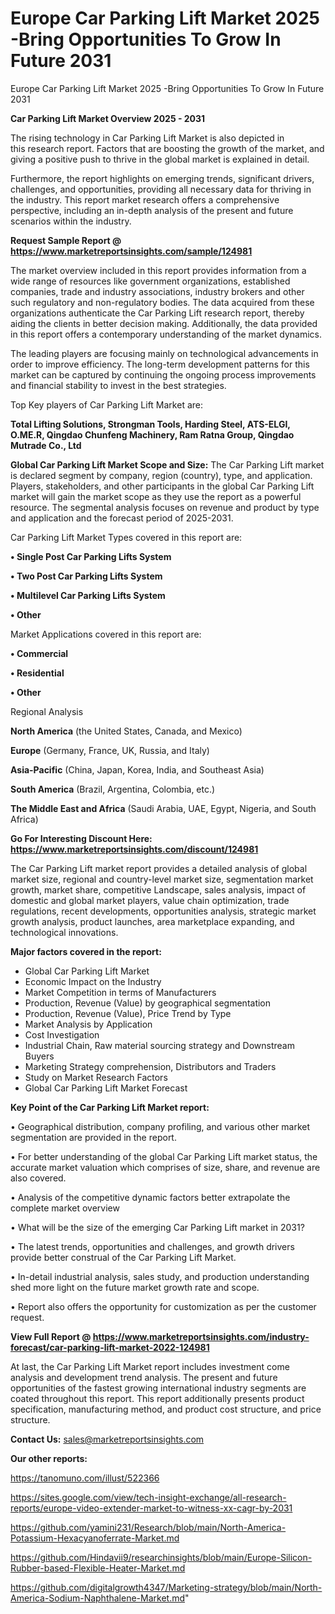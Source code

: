 # Europe Car Parking Lift Market 2025 -Bring Opportunities To Grow In Future 2031
Europe Car Parking Lift Market 2025 -Bring Opportunities To Grow In Future 2031

<Strong> Car Parking Lift Market Overview 2025 - 2031</strong>

The rising technology in Car Parking Lift Market is also depicted in this research report. Factors that are boosting the growth of the market, and giving a positive push to thrive in the global market is explained in detail.

Furthermore, the report highlights on emerging trends, significant drivers, challenges, and opportunities, providing all necessary data for thriving in the industry. This report market research offers a comprehensive perspective, including an in-depth analysis of the present and future scenarios within the industry.

<strong>Request Sample Report @ <a href=https://www.marketreportsinsights.com/sample/124981>https://www.marketreportsinsights.com/sample/124981</a></strong>

The market overview included in this report provides information from a wide range of resources like government organizations, established companies, trade and industry associations, industry brokers and other such regulatory and non-regulatory bodies. The data acquired from these organizations authenticate the Car Parking Lift research report, thereby aiding the clients in better decision making. Additionally, the data provided in this report offers a contemporary understanding of the market dynamics.

The leading players are focusing mainly on technological advancements in order to improve efficiency. The long-term development patterns for this market can be captured by continuing the ongoing process improvements and financial stability to invest in the best strategies.

Top Key players of Car Parking Lift Market are:

<strong>Total Lifting Solutions, Strongman Tools, Harding Steel, ATS-ELGI, O.ME.R, Qingdao Chunfeng Machinery, Ram Ratna Group, Qingdao Mutrade Co., Ltd</strong>

<strong><b>Global Car Parking Lift Market Scope and Size:</b></strong>
The Car Parking Lift market is declared segment by company, region (country), type, and application. Players, stakeholders, and other participants in the global Car Parking Lift market will gain the market scope as they use the report as a powerful resource. The segmental analysis focuses on revenue and product by type and application and the forecast period of 2025-2031.

Car Parking Lift Market Types covered in this report are:

<strong>• Single Post Car Parking Lifts System

• Two Post Car Parking Lifts System

• Multilevel Car Parking Lifts System

• Other</strong>

Market Applications covered in this report are:

<strong>• Commercial

• Residential

• Other</strong> 

Regional Analysis

<strong>North America</strong> (the United States, Canada, and Mexico)

<strong>Europe</strong> (Germany, France, UK, Russia, and Italy)

<strong>Asia-Pacific</strong> (China, Japan, Korea, India, and Southeast Asia)

<strong>South America</strong> (Brazil, Argentina, Colombia, etc.)

<strong>The Middle East and Africa</strong> (Saudi Arabia, UAE, Egypt, Nigeria, and South Africa)

<strong>Go For Interesting Discount Here: <a href=https://www.marketreportsinsights.com/discount/124981>https://www.marketreportsinsights.com/discount/124981</a></strong>

The Car Parking Lift market report provides a detailed analysis of global market size, regional and country-level market size, segmentation market growth, market share, competitive Landscape, sales analysis, impact of domestic and global market players, value chain optimization, trade regulations, recent developments, opportunities analysis, strategic market growth analysis, product launches, area marketplace expanding, and technological innovations.

<strong><b>Major factors covered in the report:</b></strong>
<ul>
  <li>Global Car Parking Lift Market </li>
  <li>Economic Impact on the Industry</li>
  <li>Market Competition in terms of Manufacturers</li>
  <li>Production, Revenue (Value) by geographical segmentation</li>
  <li>Production, Revenue (Value), Price Trend by Type</li>
  <li>Market Analysis by Application</li>
  <li>Cost Investigation</li>
  <li>Industrial Chain, Raw material sourcing strategy and Downstream Buyers</li>
  <li>Marketing Strategy comprehension, Distributors and Traders</li>
  <li>Study on Market Research Factors</li>
  <li>Global Car Parking Lift Market Forecast</li>
</ul>

<strong><b>Key Point of the Car Parking Lift Market report:</b></strong>

• Geographical distribution, company profiling, and various other market segmentation are provided in the report.

• For better understanding of the global Car Parking Lift market status, the accurate market valuation which comprises of size, share, and revenue are also covered.

• Analysis of the competitive dynamic factors better extrapolate the complete market overview

• What will be the size of the emerging Car Parking Lift market in 2031?

• The latest trends, opportunities and challenges, and growth drivers provide better construal of the Car Parking Lift Market.

• In-detail industrial analysis, sales study, and production understanding shed more light on the future market growth rate and scope.

• Report also offers the opportunity for customization as per the customer request.

<strong><b>View Full Report @ <a href=https://www.marketreportsinsights.com/industry-forecast/car-parking-lift-market-2022-124981>https://www.marketreportsinsights.com/industry-forecast/car-parking-lift-market-2022-124981</a></b></strong>


At last, the Car Parking Lift Market report includes investment come analysis and development trend analysis. The present and future opportunities of the fastest growing international industry segments are coated throughout this report. This report additionally presents product specification, manufacturing method, and product cost structure, and price structure.

<strong>Contact Us:</strong>
sales@marketreportsinsights.com

<strong>Our other reports:</strong>

<a href=https://tanomuno.com/illust/522366>https://tanomuno.com/illust/522366</a>

<a href=https://sites.google.com/view/tech-insight-exchange/all-research-reports/europe-video-extender-market-to-witness-xx-cagr-by-2031>https://sites.google.com/view/tech-insight-exchange/all-research-reports/europe-video-extender-market-to-witness-xx-cagr-by-2031</a>

<a href=https://github.com/yamini231/Research/blob/main/North-America-Potassium-Hexacyanoferrate-Market.md>https://github.com/yamini231/Research/blob/main/North-America-Potassium-Hexacyanoferrate-Market.md</a>

<a href=https://github.com/Hindavii9/researchinsights/blob/main/Europe-Silicon-Rubber-based-Flexible-Heater-Market.md>https://github.com/Hindavii9/researchinsights/blob/main/Europe-Silicon-Rubber-based-Flexible-Heater-Market.md</a>

<a href=https://github.com/digitalgrowth4347/Marketing-strategy/blob/main/North-America-Sodium-Naphthalene-Market.md>https://github.com/digitalgrowth4347/Marketing-strategy/blob/main/North-America-Sodium-Naphthalene-Market.md</a>"
